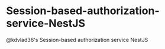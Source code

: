 # Session-based-authorization-service-NestJS
@kdvlad36's Session-based authorization service NestJS
